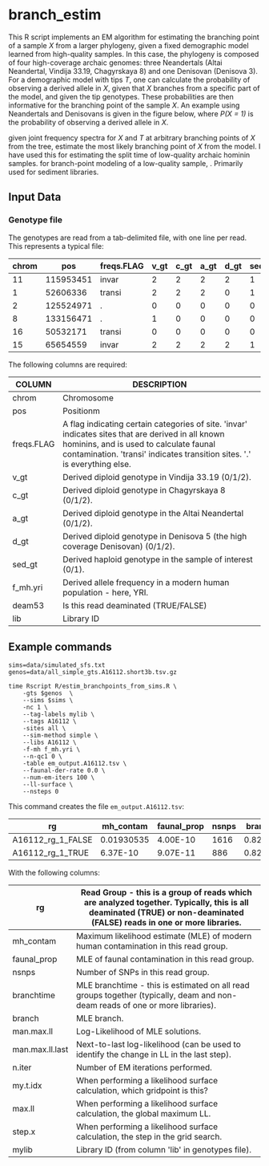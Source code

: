 # branch_estim
This R script implements an EM algorithm for estimating the branching point of a sample _X_ from a larger phylogeny, given a fixed demographic model learned from high-quality samples. In this case, the phylogeny is composed of four high-coverage archaic genomes: three Neandertals (Altai Neandertal, Vindija 33.19, Chagyrskaya 8) and one Denisovan (Denisova 3). For a demographic model with tips _T_, one can calculate the probability of observing a derived allele in _X_, given that _X_ branches from a specific part of the model, and given the tip genotypes. These probabilities are then informative for the branching point of the sample _X_. An example using Neandertals and Denisovans is given in the figure below, where _P(X = 1)_ is the probability of observing a derived allele in _X_.


given joint frequency spectra for _X_ and _T_ at arbitrary branching points of _X_ from the tree, estimate the most likely branching point of _X_ from the model. I have used this for estimating the split time of low-quality archaic hominin samples. for branch-point modeling of a low-quality sample, . Primarily used for sediment libraries.

## Input Data



### Genotype file

The genotypes are read from a tab-delimited file, with one line per read. This represents a typical file:

| chrom | pos       | freqs.FLAG | v_gt | c_gt | a_gt | d_gt | sed_gt | f_mh.yri   | deam53 | lib    |
|-------|-----------|------------|------|------|------|------|--------|------------|--------|--------|
| 11    | 115953451 | invar      | 2    | 2    | 2    | 2    | 1      | 1          | FALSE  | A16112 |
| 1     | 52606336  | transi     | 2    | 2    | 2    | 0    | 1      | 0          | TRUE   | A16112 |
| 2     | 125524971 | .          | 0    | 0    | 0    | 0    | 0      | 0.2037037  | FALSE  | A16112 |
| 8     | 133156471 | .          | 1    | 0    | 0    | 0    | 0      | 0          | FALSE  | A16112 |
| 16    | 50532171  | transi     | 0    | 0    | 0    | 0    | 0      | 0.09259259 | FALSE  | A16112 |
| 15    | 65654559  | invar      | 2    | 2    | 2    | 2    | 1      | 1          | FALSE  | A16112 |

The following columns are required:

| COLUMN     | DESCRIPTION                                                                                                                                                                                                                   |
|------------|-------------------------------------------------------------------------------------------------------------------------------------------------------------------------------------------------------------------------------|
| chrom      | Chromosome                                                                                                                                                                                                                    |
| pos        | Positionm                                                                                                                                                                                                                     |
| freqs.FLAG | A flag indicating certain categories of site. 'invar' indicates sites   that are derived in all known hominins, and is used to calculate faunal   contamination. 'transi' indicates transition sites. '.' is everything else. |
| v_gt       | Derived diploid genotype in Vindija 33.19 (0/1/2).                                                                                                                                                                            |
| c_gt       | Derived diploid genotype in Chagyrskaya 8 (0/1/2).                                                                                                                                                                            |
| a_gt       | Derived diploid genotype in the Altai Neandertal (0/1/2).                                                                                                                                                                     |
| d_gt       | Derived diploid genotype in Denisova 5 (the high coverage Denisovan)   (0/1/2).                                                                                                                                               |
| sed_gt     | Derived haploid genotype in the sample of interest (0/1).                                                                                                                                                                     |
| f_mh.yri   | Derived allele frequency in a modern human population - here, YRI.                                                                                                                                                            |
| deam53     | Is this read deaminated (TRUE/FALSE)                                                                                                                                                                                          |
| lib        | Library ID                                                                                                                                                                                                                    |

## Example commands

    sims=data/simulated_sfs.txt
    genos=data/all_simple_gts.A16112.short3b.tsv.gz

    time Rscript R/estim_branchpoints_from_sims.R \
        -gts $genos  \
        --sims $sims \
        -nc 1 \
        --tag-labels mylib \
        --tags A16112 \
        -sites all \
        --sim-method simple \
        --libs A16112 \
        -f-mh f_mh.yri \
        --n-qc1 0 \
        -table em_output.A16112.tsv \
        --faunal-der-rate 0.0 \
        --num-em-iters 100 \
        --ll-surface \
        --nsteps 0

This command creates the file `em_output.A16112.tsv`:

| rg                | mh_contam  | faunal_prop | nsnps | branchtime | branch | man.max.ll | man.max.ll.last | n.iter | my.t.idx | max.ll     | step.x | mylib  |
|-------------------|------------|-------------|-------|------------|--------|------------|-----------------|--------|----------|------------|--------|--------|
| A16112_rg_1_FALSE | 0.01930535 | 4.00E-10    | 1616  | 0.82130775 | v      | -261.27706 | -261.27706      | 13     | 0        | -261.27706 | 0      | A16112 |
| A16112_rg_1_TRUE  | 6.37E-10   | 9.07E-11    | 886   | 0.82130775 | v      | -261.27706 | -261.27706      | 13     | 0        | -261.27706 | 0      | A16112 |

With the following columns:

| rg              | Read Group - this is a group of reads which   are analyzed together. Typically, this is all deaminated (TRUE) or   non-deaminated (FALSE) reads in one or more libraries.  |
|-----------------|----------------------------------------------------------------------------------------------------------------------------------------------------------------------------|
| mh_contam       | Maximum likelihood estimate (MLE) of modern human contamination in this   read group.                                                                                      |
| faunal_prop     | MLE of faunal contamination in this read group.                                                                                                                            |
| nsnps           | Number of SNPs in this read group.                                                                                                                                         |
| branchtime      | MLE branchtime - this is estimated on all read groups together   (typically, deam and non-deam reads of one or more libraries).                                            |
| branch          | MLE branch.                                                                                                                                                                |
| man.max.ll      | Log-Likelihood of MLE solutions.                                                                                                                                           |
| man.max.ll.last | Next-to-last log-likelihood (can be used to identify the change in LL in   the last step).                                                                                 |
| n.iter          | Number of EM iterations performed.                                                                                                                                         |
| my.t.idx        | When performing a likelihood surface calculation, which gridpoint is   this?                                                                                               |
| max.ll          | When performing a likelihood surface calculation, the global maximum LL.                                                                                                   |
| step.x          | When performing a likelihood surface calculation, the step in the grid   search.                                                                                           |
| mylib           | Library ID (from column 'lib' in genotypes file).                                                                                                                          |
